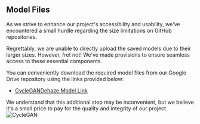 ## Model Files
As we strive to enhance our project's accessibility and usability, we've encountered a small hurdle regarding the size limitations on GitHub repositories.

Regrettably, we are unable to directly upload the saved models due to their larger sizes. However, fret not! We've made provisions to ensure seamless access to these essential components.

You can conveniently download the required model files from our Google Drive repository using the links provided below:

- [CycleGANDehaze Model Link](https://drive.google.com/drive/folders/1WZu1nOX2c8fPHQsG4k7M6e0xP19E0gPn?usp=drive_link) 

We understand that this additional step may be inconvenient, but we believe it's a small price to pay for the quality and integrity of our project.
![CycleGAN](https://github.com/HarshGandhi2111/GAN-RMFC-Div-A-Comparitive-Analysis-of-GANs-for-Multispectral-Satellite-Image-Dehazing/assets/124970132/53b5c502-a51f-4fc1-bf61-70cb8624e8ec)

